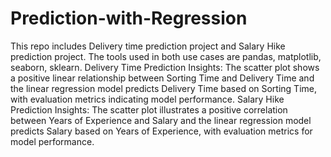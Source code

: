 # Prediction-with-Regression
This repo includes Delivery time prediction project and Salary Hike prediction project.
The tools used in both use cases are pandas, matplotlib, seaborn, sklearn.
Delivery Time Prediction Insights:
The scatter plot shows a positive linear relationship between Sorting Time and Delivery Time and the linear regression model predicts Delivery Time based on Sorting Time, with evaluation metrics indicating model performance.
Salary Hike Prediction Insights:
The scatter plot illustrates a positive correlation between Years of Experience and Salary and the linear regression model predicts Salary based on Years of Experience, with evaluation metrics for model performance.

